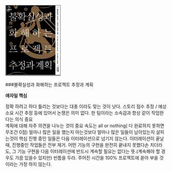 ![](agaile_book.jpg)

###불확실성과 화해하는 프로젝트 추정과 계획 </br>

**애자일 핵심** </br>

정확 하려고 하다 틀리는 것보다는 대충 이라도 맞는 것이 낫다.
스토리 점수 추정 / 예상 소요 시간 추정 등에 있어서 논쟁은 의미 없다. 
한 팀이라는 소속감과 항상 같이 작업한다는 의식 중요  
계획에 대해 자주 의견을 나누는 것이 중요 
속도는 all or nothing( 다 완료하지 못하면 무조건 0점)
얼마나 많은 일을 했는지 아는것보다 얼마나 많은 일들이 남아있는지 살피는것이 핵심
진행 중인 일들은 다음 이터레이션으로 넘기지 않는다.
이터레이션이 끝날때, 진행중인 작업들은 전부 제거. 어떤 기능의 구현을 완전히 끝내지 못했다손 치더라도, 그 기능 구현을 다음 이터레이션에 반드시 계속할 필요는 없다는 뜻.(계속해야 할 경우도 가끔 있을수 있지만)
빈틈을 두라. 주어진 시간을 100% 프로젝트에 쏟아 부을 것이라는 가정 하지 않는다. 
